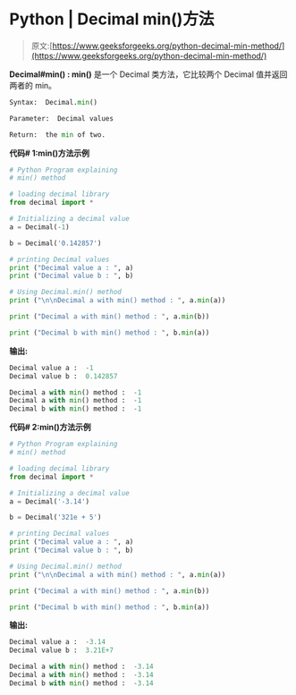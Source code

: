 # Python | Decimal min()方法

> 原文:[https://www.geeksforgeeks.org/python-decimal-min-method/](https://www.geeksforgeeks.org/python-decimal-min-method/)

**Decimal#min() : min()** 是一个 Decimal 类方法，它比较两个 Decimal 值并返回两者的 min。

```py
Syntax:  Decimal.min()

Parameter:  Decimal values

Return:  the min of two.

```

**代码# 1:min()方法示例**

```py
# Python Program explaining 
# min() method

# loading decimal library
from decimal import *

# Initializing a decimal value
a = Decimal(-1)

b = Decimal('0.142857')

# printing Decimal values
print ("Decimal value a : ", a)
print ("Decimal value b : ", b)

# Using Decimal.min() method
print ("\n\nDecimal a with min() method : ", a.min(a))

print ("Decimal a with min() method : ", a.min(b))

print ("Decimal b with min() method : ", b.min(a))
```

**输出:**

```py
Decimal value a :  -1
Decimal value b :  0.142857

Decimal a with min() method :  -1
Decimal a with min() method :  -1
Decimal b with min() method :  -1

```

**代码# 2:min()方法示例**

```py
# Python Program explaining 
# min() method

# loading decimal library
from decimal import *

# Initializing a decimal value
a = Decimal('-3.14')

b = Decimal('321e + 5')

# printing Decimal values
print ("Decimal value a : ", a)
print ("Decimal value b : ", b)

# Using Decimal.min() method
print ("\n\nDecimal a with min() method : ", a.min(a))

print ("Decimal a with min() method : ", a.min(b))

print ("Decimal b with min() method : ", b.min(a))
```

**输出:**

```py
Decimal value a :  -3.14
Decimal value b :  3.21E+7

Decimal a with min() method :  -3.14
Decimal a with min() method :  -3.14
Decimal b with min() method :  -3.14

```